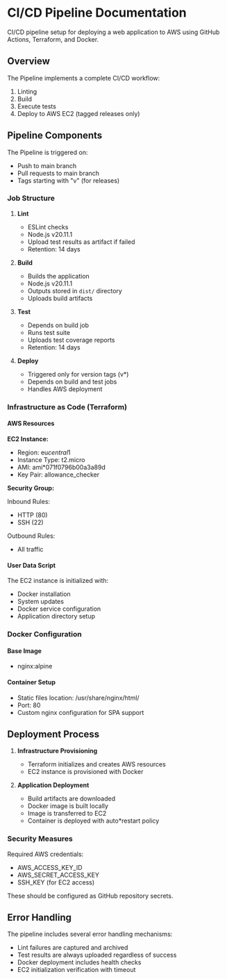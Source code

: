 # CI/CD Pipeline Documentation

CI/CD pipeline setup for deploying a web application to AWS using GitHub Actions, Terraform, and Docker.

## Overview

The Pipeline implements a complete CI/CD workflow:

1. Linting
2. Build
3. Execute tests
4. Deploy to AWS EC2 (tagged releases only)

## Pipeline Components

The Pipeline is triggered on:

* Push to main branch
* Pull requests to main branch
* Tags starting with "v" (for releases)

### Job Structure

1. **Lint**

    * ESLint checks
    * Node.js v20.11.1
    * Upload test results as artifact if failed
    * Retention: 14 days

2. **Build**

    * Builds the application
    * Node.js v20.11.1
    * Outputs stored in `dist/` directory
    * Uploads build artifacts

3. **Test**

    * Depends on build job
    * Runs test suite
    * Uploads test coverage reports
    * Retention: 14 days

4. **Deploy**

    * Triggered only for version tags (v*)
    * Depends on build and test jobs
    * Handles AWS deployment

### Infrastructure as Code (Terraform)

#### AWS Resources

**EC2 Instance:**

* Region: eu*central*1
* Instance Type: t2.micro
* AMI: ami*071f0796b00a3a89d
* Key Pair: allowance_checker

**Security Group:**

Inbound Rules:

* HTTP (80)
* SSH (22)

Outbound Rules:

* All traffic

#### User Data Script

The EC2 instance is initialized with:

* Docker installation
* System updates
* Docker service configuration
* Application directory setup

### Docker Configuration

#### Base Image

* nginx:alpine

#### Container Setup

* Static files location: /usr/share/nginx/html/
* Port: 80
* Custom nginx configuration for SPA support

## Deployment Process

1. **Infrastructure Provisioning**
   * Terraform initializes and creates AWS resources
   * EC2 instance is provisioned with Docker

2. **Application Deployment**
   * Build artifacts are downloaded
   * Docker image is built locally
   * Image is transferred to EC2
   * Container is deployed with auto*restart policy

### Security Measures

Required AWS credentials:

* AWS_ACCESS_KEY_ID
* AWS_SECRET_ACCESS_KEY
* SSH_KEY (for EC2 access)

These should be configured as GitHub repository secrets.

## Error Handling

The pipeline includes several error handling mechanisms:

* Lint failures are captured and archived
* Test results are always uploaded regardless of success
* Docker deployment includes health checks
* EC2 initialization verification with timeout
